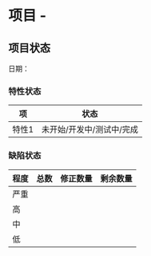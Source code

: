 # 项目 - <Project Name>

## 项目状态
日期：  

### 特性状态
| 项    | 状态                      |  
| ----- | ------------------------- |  
| 特性1 | 未开始/开发中/测试中/完成 |  

### 缺陷状态
| 程度 | 总数 | 修正数量 | 剩余数量 |  
| ---- | ---- | -------- | -------- |  
| 严重 |      |          |          |  
| 高   |      |          |          |  
| 中   |      |          |          |  
| 低   |      |          |          |  
